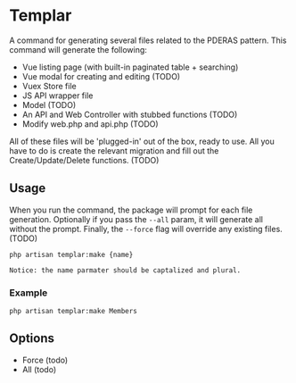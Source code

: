 # Templar

A command for generating several files related to the PDERAS pattern. This command will generate the following:

- Vue listing page (with built-in paginated table + searching)
- Vue modal for creating and editing (TODO)
- Vuex Store file
- JS API wrapper file
- Model (TODO)
- An API and Web Controller with stubbed functions (TODO)
- Modify web.php and api.php (TODO)

All of these files will be 'plugged-in' out of the box, ready to use. All you have to do is create the relevant migration and fill out the Create/Update/Delete functions. (TODO)

## Usage
When you run the command, the package will prompt for each file generation. Optionally if you pass the `--all` param, it will generate all without the prompt. Finally, the `--force` flag will override any existing files. (TODO)

`php artisan templar:make {name}`

    Notice: the name parmater should be captalized and plural.

### Example
`php artisan templar:make Members`

## Options
- Force (todo)
- All (todo)
